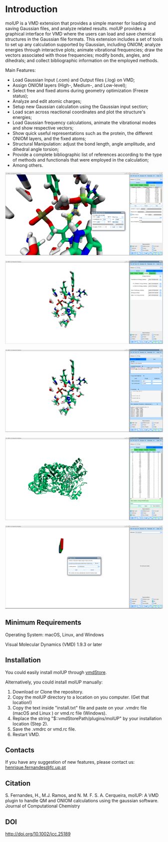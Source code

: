 # Introduction

molUP is a VMD extension that provides a simple manner for loading and saving Gaussian files, and analyze related results. molUP provides a graphical interface for VMD where the users can load and save chemical structures in the Gaussian file formats. This extension includes a set of tools to set up any calculation supported by Gaussian, including ONIOM; analyze energies through interactive plots; animate vibrational frequencies; draw the vectors associated with those frequencies; modify bonds, angles, and dihedrals; and collect bibliographic information on the employed methods.

Main Features:
- Load Gaussian Input (.com) and Output files (.log) on VMD;
- Assign ONIOM layers (High-, Medium-, and Low-level);
- Select free and fixed atoms during geometry optimization (Freeze status);
- Analyze and edit atomic charges;
- Setup new Gaussian calculation using the Gaussian input section;
- Load scan across reactional coordinates and plot the structure's energies;
- Load Gaussian frequency calculations, animate the vibrational modes and show respective vectors;
- Show quick useful representations such as the protein, the different ONIOM layers, and the fixed atoms;
- Structural Manipulation: adjust the bond length, angle amplitude, and dihedral angle torsion;
- Provide a complete bibliographic list of references according to the type of methods and functionals that were employed in the calculation;
- Among others.

![Adjusting a dihedral angles using molUP](Screenshots/image1.gif)

![Energies](Screenshots/image2.gif)

![Input section](Screenshots/image3.gif)

![ONIOM layers](Screenshots/image4.gif)

![Loading a file](Screenshots/image5.gif)

## Minimum Requirements

Operating System: macOS, Linux, and Windows

Visual Molecular Dynamics (VMD) 1.9.3 or later

## Installation

You could easily install molUP through [vmdStore](https://github.com/portobiocomp/vmdStore).

Alternatively, you could install molUP manually:
1. Download or Clone the repository.
2. Copy the molUP directory to a location on you computer. (Get that location!)
3. Copy the text inside "install.txt" file and paste on your .vmdrc file (macOS and Linux ) or vmd.rc file (Windows).
4. Replace the string "$::vmdStorePath/plugins/molUP" by your installation location (Step 2).
5. Save the .vmdrc or vmd.rc file.
6. Restart VMD.

## Contacts
If you have any suggestion of new features, please contact us: henrique.fernandes@fc.up.pt

## Citation
S. Fernandes, H., M.J. Ramos, and N. M. F. S. A. Cerqueira, molUP: A VMD plugin to handle QM and ONIOM calculations using the gaussian software. Journal of Computational Chemistry

## DOI
http://doi.org/10.1002/jcc.25189

